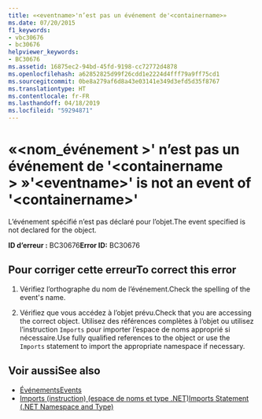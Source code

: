 ```yaml
---
title: «<eventname>'n’est pas un événement de'<containername>»
ms.date: 07/20/2015
f1_keywords:
- vbc30676
- bc30676
helpviewer_keywords:
- BC30676
ms.assetid: 16875ec2-94bd-45fd-9198-cc72772d4878
ms.openlocfilehash: a62852825d99f26cdd1e2224d4fff79a9ff75cd1
ms.sourcegitcommit: 0be8a279af6d8a43e03141e349d3efd5d35f8767
ms.translationtype: HT
ms.contentlocale: fr-FR
ms.lasthandoff: 04/18/2019
ms.locfileid: "59294871"
---
```

# <a name="eventname-is-not-an-event-of-containername"></a><span data-ttu-id="cd472-102">«\<nom_événement >' n’est pas un événement de '\<containername > »</span><span class="sxs-lookup"><span data-stu-id="cd472-102">'\<eventname>' is not an event of '\<containername>'</span></span>
<span data-ttu-id="cd472-103">L’événement spécifié n’est pas déclaré pour l’objet.</span><span class="sxs-lookup"><span data-stu-id="cd472-103">The event specified is not declared for the object.</span></span>  
  
 <span data-ttu-id="cd472-104">**ID d’erreur :** BC30676</span><span class="sxs-lookup"><span data-stu-id="cd472-104">**Error ID:** BC30676</span></span>  
  
## <a name="to-correct-this-error"></a><span data-ttu-id="cd472-105">Pour corriger cette erreur</span><span class="sxs-lookup"><span data-stu-id="cd472-105">To correct this error</span></span>  
  
1. <span data-ttu-id="cd472-106">Vérifiez l’orthographe du nom de l’événement.</span><span class="sxs-lookup"><span data-stu-id="cd472-106">Check the spelling of the event's name.</span></span>  
  
2. <span data-ttu-id="cd472-107">Vérifiez que vous accédez à l’objet prévu.</span><span class="sxs-lookup"><span data-stu-id="cd472-107">Check that you are accessing the correct object.</span></span> <span data-ttu-id="cd472-108">Utilisez des références complètes à l’objet ou utilisez l’instruction `Imports` pour importer l’espace de noms approprié si nécessaire.</span><span class="sxs-lookup"><span data-stu-id="cd472-108">Use fully qualified references to the object or use the `Imports` statement to import the appropriate namespace if necessary.</span></span>  
  
## <a name="see-also"></a><span data-ttu-id="cd472-109">Voir aussi</span><span class="sxs-lookup"><span data-stu-id="cd472-109">See also</span></span>

- [<span data-ttu-id="cd472-110">Événements</span><span class="sxs-lookup"><span data-stu-id="cd472-110">Events</span></span>](../../visual-basic/programming-guide/language-features/events/index.md)
- [<span data-ttu-id="cd472-111">Imports (instruction) (espace de noms et type .NET)</span><span class="sxs-lookup"><span data-stu-id="cd472-111">Imports Statement (.NET Namespace and Type)</span></span>](../../visual-basic/language-reference/statements/imports-statement-net-namespace-and-type.md)
